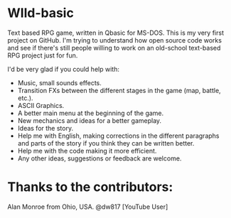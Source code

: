 # WIld-basic

Text based RPG game, written in Qbasic for MS-DOS. This is my very first project on GitHub. I'm trying to understand how open source code works and see if there's still people willing to work on an old-school text-based RPG project just for fun.

I'd be very glad if you could help with: 

- Music, small sounds effects.
- Transition FXs between the different stages in the game (map, battle, etc.).
- ASCII Graphics.
- A better main menu at the beginning of the game.
- New mechanics and ideas for a better gameplay.
- Ideas for the story.
- Help me with English, making corrections in the different paragraphs and parts of the story if you think they can be written better.
- Help me with the code making it more efficient.
- Any other ideas, suggestions or feedback are welcome.  

Thanks to the contributors:
===========================

Alan Monroe from Ohio, USA.
@dw817 [YouTube User]
